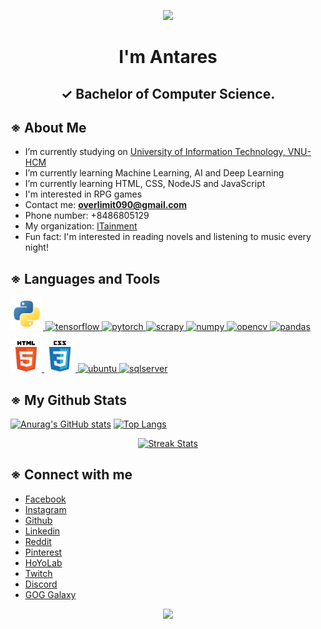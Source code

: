 <p align="center">
  <a href="https://github.com/ITainment-UIT-04"><img width="30%" height="auto" src="https://i.imgur.com/R98Vzzx.png"/></a>
</p>


<h1 align="center">I'm Antares </h1>
<h2 align="center">✓ Bachelor of Computer Science.</h2>

## **※ About Me**
- I’m currently studying on [University of Information Technology, VNU-HCM](https://www.uit.edu.vn/)
- I’m currently learning Machine Learning, AI and Deep Learning
- I’m currently learning HTML, CSS, NodeJS and JavaScript
- I'm interested in RPG games
- Contact me: **overlimit090@gmail.com**
- Phone number: +8486805129 
- My organization: [ITainment](https://github.com/ITainment-UIT-04)
- Fun fact: I'm interested in reading novels and listening to music every night!



## **※ Languages and Tools**
<a href="https://www.python.org" target="_blank" rel="noreferrer"> <img src="https://raw.githubusercontent.com/devicons/devicon/master/icons/python/python-original.svg" alt="python" width="52" height="52"/> </a> <a href="https://www.tensorflow.org/" target="_blank" rel="noreferrer"> <img src="https://upload.wikimedia.org/wikipedia/commons/thumb/2/2d/Tensorflow_logo.svg/115px-Tensorflow_logo.svg.png" alt="tensorflow" width="45" height="45"/> </a> <a href="https://pytorch.org/" target="_blank" rel="noreferrer"> <img src="https://upload.wikimedia.org/wikipedia/commons/thumb/1/10/PyTorch_logo_icon.svg/640px-PyTorch_logo_icon.svg.png" alt="pytorch" width="40" height="45"/> </a> <a href="https://scrapy.org/" target="_blank" rel="noreferrer"> <img src="https://upload.wikimedia.org/wikipedia/commons/thumb/b/b4/Scrapy_logo.jpg/640px-Scrapy_logo.jpg" alt="scrapy" width="115" height="30"/> </a> <a href="https://numpy.org/" target="_blank" rel="noreferrer"> <img src="https://upload.wikimedia.org/wikipedia/commons/thumb/3/31/NumPy_logo_2020.svg/640px-NumPy_logo_2020.svg.png" alt="numpy" width="100" height="45"/> </a> <a href="https://opencv.org/" target="_blank" rel="noreferrer"> <img src="https://www.vectorlogo.zone/logos/opencv/opencv-icon.svg" alt="opencv" width="40" height="40"/> </a> <a href="https://pandas.pydata.org/" target="_blank" rel="noreferrer"> <img src="https://upload.wikimedia.org/wikipedia/commons/thumb/2/22/Pandas_mark.svg/640px-Pandas_mark.svg.png" alt="pandas" width="60" height="60"/> </a>

<a href="https://www.w3.org/html/" target="_blank" rel="noreferrer"> <img src="https://raw.githubusercontent.com/devicons/devicon/master/icons/html5/html5-original-wordmark.svg" alt="html5" width="50" height="50"/> </a> <a href="https://www.w3schools.com/css/" target="_blank" rel="noreferrer"> <img src="https://raw.githubusercontent.com/devicons/devicon/master/icons/css3/css3-original-wordmark.svg" alt="css3" width="50" height="50"/> </a> <a href="https://ubuntu.com/download" target="_blank" rel="noreferrer"> <img src="https://upload.wikimedia.org/wikipedia/commons/thumb/7/76/Ubuntu-logo-2022.svg/640px-Ubuntu-logo-2022.svg.png" alt="ubuntu" width="120" height="38"/> </a> <a href="https://www.microsoft.com/en-us/sql-server" target="_blank" rel="noreferrer"> <img src="https://upload.wikimedia.org/wikipedia/commons/9/99/Logo_M_SQL_Server.png" alt="sqlserver" width="136" height="40"/> </a> 


## **※ My Github Stats**
[![Anurag's GitHub stats](https://github-readme-stats.vercel.app/api?username=Antares3102)](https://github.com/anuraghazra/github-readme-stats)
[![Top Langs](https://github-readme-stats.vercel.app/api/top-langs/?username=Antares3102&layout=compact)](https://github.com/anuraghazra/github-readme-stats)

<p align="center">
    <a href="https://github.com/Antares3102/Antares3102"><img alt="Streak Stats" src="https://github-readme-streak-stats.herokuapp.com/?user=mitul3737&theme=light"/></a>
</p>

  
  
## **※ Connect with me**
- [Facebook](https://www.facebook.com/Antares.XT)
- [Instagram](https://www.instagram.com/antares.31)
- [Github](https://github.com/Antares3102)
- [Linkedin](https://www.linkedin.com/in/mai-v%C4%83n-thi%C3%AAn-ph%C6%B0%E1%BB%9Bc-67489a243/)
- [Reddit](https://www.reddit.com/user/Amphere-XT)
- [Pinterest](https://www.pinterest.com/overlimit090)
- [HoYoLab](https://www.hoyolab.com/accountCenter/postList?id=241195172)
- [Twitch](https://www.twitch.tv/antares_31022)
- [Discord](https://discord.gg/wv3YjdwW)
- [GOG Galaxy](https://www.gog.com/u/Phenex_1402)

<p align="center">
  <a href="https://github.com/ITainment-UIT-04"><img width="60%" height="auto" src="https://i.imgur.com/UhjXgRw.png"/></a>
</p>
